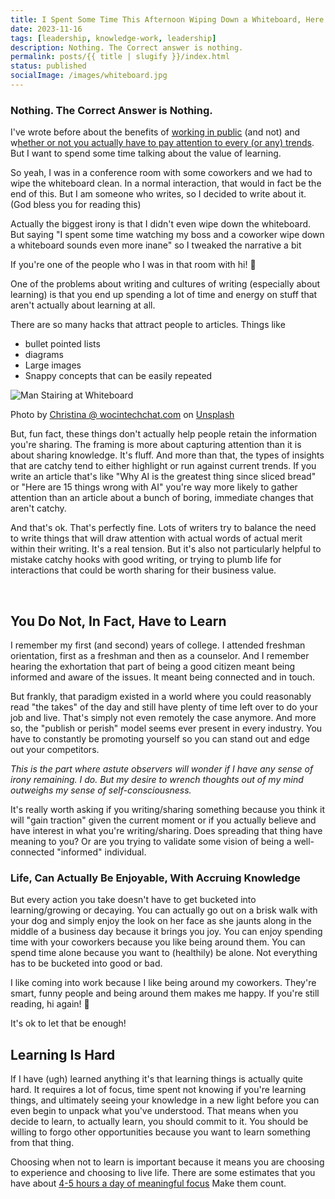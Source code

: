 ```yaml
---
title: I Spent Some Time This Afternoon Wiping Down a Whiteboard, Here's What I learned
date: 2023-11-16
tags: [leadership, knowledge-work, leadership]
description: Nothing. The Correct answer is nothing.
permalink: posts/{{ title | slugify }}/index.html
status: published
socialImage: /images/whiteboard.jpg
---
```


### Nothing. The Correct Answer is Nothing.

I've wrote before about the benefits of [working in public](/posts/do-you-need-to-work-in-public/) (and not) and w[hether or not you actually have to pay attention to every (or any) trends](/posts/beneficial-ignorance-presence-focus-and-knowledge-work/). But I want to spend some time talking about the value of learning.

So yeah, I was in a conference room with some coworkers and we had to wipe the whiteboard clean. In a normal interaction, that would in fact be the end of this. But I am someone who writes, so I decided to write about it. (God bless you for reading this)

<aside class="content__aside">
Actually the biggest irony is that I didn't even wipe down the whiteboard. But saying "I spent some time watching my boss and a coworker wipe down a whiteboard sounds even more inane" so I tweaked the narrative a bit
</aside>

If you're one of the people who I was in that room with hi! :wave:

One of the problems about writing and cultures of writing (especially about learning) is that you end up spending a lot of time and energy on stuff that aren't actually about learning at all.

There are so many hacks that attract people to articles. Things like

- bullet pointed lists
- diagrams
- Large images
- Snappy concepts that can be easily repeated

![Man Stairing at Whiteboard](/images/whiteboard.jpg)

Photo by <a href="https://unsplash.com/@wocintechchat?utm_content=creditCopyText&utm_medium=referral&utm_source=unsplash">Christina @ wocintechchat.com</a> on <a href="https://unsplash.com/photos/man-standing-near-whiteboard-0g-iLtxmMhA?utm_content=creditCopyText&utm_medium=referral&utm_source=unsplash">Unsplash</a>

But, fun fact, these things don't actually help people retain the information you're sharing. The framing is more about capturing attention than it is about sharing knowledge. It's fluff. And more than that, the types of insights that are catchy tend to either highlight or run against current trends. If you write an article that's like "Why AI is the greatest thing since sliced bread" or "Here are 15 things wrong with AI" you're way more likely to gather attention than an article about a bunch of boring, immediate changes that aren't catchy.

And that's ok. That's perfectly fine. Lots of writers try to balance the need to write things that will draw attention with actual words of actual merit within their writing. It's a real tension. But it's also not particularly helpful to mistake catchy hooks with good writing, or trying to plumb life for interactions that could be worth sharing for their business value.

<br>

## You Do Not, In Fact, Have to Learn

I remember my first (and second) years of college. I attended freshman orientation, first as a freshman and then as a counselor. And I remember hearing the exhortation that part of being a good citizen meant being informed and aware of the issues. It meant being connected and in touch.

But frankly, that paradigm existed in a world where you could reasonably read "the takes" of the day and still have plenty of time left over to do your job and live. That's simply not even remotely the case anymore. And more so, the "publish or perish" model seems ever present in every industry. You have to constantly be promoting yourself so you can stand out and edge out your competitors.

_This is the part where astute observers will wonder if I have any sense of irony remaining. I do. But my desire to wrench thoughts out of my mind outweighs my sense of self-consciousness._

It's really worth asking if you writing/sharing something because you think it will "gain traction" given the current moment or if you actually believe and have interest in what you're writing/sharing. Does spreading that thing have meaning to you? Or are you trying to validate some vision of being a well-connected "informed" individual.

### Life, Can Actually Be Enjoyable, With Accruing Knowledge

But every action you take doesn't have to get bucketed into learning/growing or decaying. You can actually go out on a brisk walk with your dog and simply enjoy the look on her face as she jaunts along in the middle of a business day because it brings you joy. You can enjoy spending time with your coworkers because you like being around them. You can spend time alone because you want to (healthily) be alone. Not everything has to be bucketed into good or bad.

I like coming into work because I like being around my coworkers. They're smart, funny people and being around them makes me happy. If you're still reading, hi again! :wave:

It's ok to let that be enough!

## Learning Is Hard

If I have (ugh) learned anything it's that learning things is actually quite hard. It requires a lot of focus, time spent not knowing if you're learning things, and ultimately seeing your knowledge in a new light before you can even begin to unpack what you've understood. That means when you decide to learn, to actually learn, you should commit to it. You should be willing to forgo other opportunities because you want to learn something from that thing.

Choosing when not to learn is important because it means you are choosing to experience and choosing to live life. There are some estimates that you have about [4-5 hours a day of meaningful focus](https://www.washingtonpost.com/lifestyle/wellness/productivity-focus-work-tips/2021/05/31/07453934-bfd0-11eb-b26e-53663e6be6ff_story.html) Make them count.
